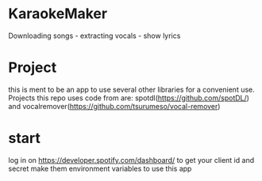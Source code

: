 # KaraokeMaker
 Downloading songs - extracting vocals - show lyrics


# Project
this is ment to be an app to use several other libraries for a convenient use.
Projects this repo uses code from are: spotdl(https://github.com/spotDL/) and vocalremover(https://github.com/tsurumeso/vocal-remover)

# start
log in on https://developer.spotify.com/dashboard/ to get your client id and secret
make them environment variables to use this app